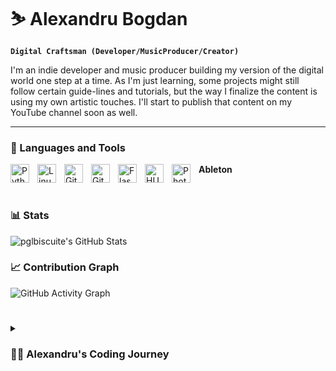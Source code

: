 # ⛷️ Alexandru Bogdan
**`Digital Craftsman (Developer/MusicProducer/Creator)`**

I'm an indie developer and music producer building my version of the digital world one step at a time. As I'm just learning, some projects might still follow certain guide-lines and tutorials, but the way I finalize the content is using my own artistic touches. I'll start to publish that content on my YouTube channel soon as well.

---

### 🧰 Languages and Tools

**Ableton**
 <img align="left" alt="Python" width="30px" style="padding-right:10px;" src="https://cdn.jsdelivr.net/gh/devicons/devicon@latest/icons/python/python-plain.svg" />
 <img align="left" alt="Linux" width="30px" style="padding-right:10px;" src="https://cdn.jsdelivr.net/gh/devicons/devicon@latest/icons/linux/linux-original.svg" />
 <img align="left" alt="Git" width="30px" style="padding-right:10px;" src="https://cdn.jsdelivr.net/gh/devicons/devicon@latest/icons/git/git-original.svg" />
 <img align="left" alt="GitHub" width="30px" style="padding-right:10px;" src="https://devicon-website.vercel.app/api/github/original.svg?color=%23FFFFFF" />
 <img align="left" alt="Flask" width="30px" style="padding-right:10px;" src="https://devicon-website.vercel.app/api/flask/original.svg?color=%23AE5858" />
 <img align="left" alt="HUGO" width="30px" style="padding-right:10px;" src="https://cdn.jsdelivr.net/gh/devicons/devicon@latest/icons/hugo/hugo-original.svg" />
 <img align="left" alt="Photoshop" width="30px" style="padding-right:10px;" src="https://cdn.jsdelivr.net/gh/devicons/devicon@latest/icons/photoshop/photoshop-original.svg" />

 <!--
 <img align="left" alt="Flutter" width="30px" style="padding-right:10px;" src="https://cdn.jsdelivr.net/gh/devicons/devicon@latest/icons/flutter/flutter-plain.svg" />
 <img align="left" alt="Dart" width="30px" style="padding-right:10px;" src="https://cdn.jsdelivr.net/gh/devicons/devicon@latest/icons/dart/dart-original.svg" />
 -->
 <br />


### 📊 Stats


![pglbiscuite's GitHub Stats](https://github-readme-stats-beta-seven-88.vercel.app/api?username=pglbiscuite&bg_color=45,0d1117,1a2332&title_color=80d8ff&text_color=a5d8ff&icon_color=4fc3f7&border_color=29b6f6&show_icons=true&hide_border=false)

<!-- ![GitHub Streak](https://streak-stats.demolab.com?user=ForrestKnight&theme=gruvbox&border_radius=4.5) -->


### 📈 Contribution Graph
![GitHub Activity Graph](https://github-readme-activity-graph.vercel.app/graph?username=pglbiscuite&theme=gruvbox)

#

<details>
 <summary><h3>👨‍💻 Alexandru's Coding Journey</h3></summary>
   To be detailed at a later date.

[website]: -
[youtube]: -



